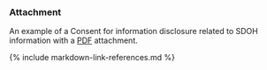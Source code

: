 ### Attachment
An example of a Consent for information disclosure related to SDOH information with a [PDF](ExampleConsent.pdf) attachment.

{% include markdown-link-references.md %}